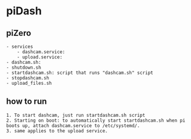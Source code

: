 # piDash

## piZero
    - services
        - dashcam.service: 
        - upload.service:
    - dashcam.sh: 
    - shutdown.sh
    - startdashcam.sh: script that runs "dashcam.sh" script
    - stopdashcam.sh
    - upload_files.sh
## how to run
    1. To start dashcam, just run startdashcam.sh script
    2. Starting on boot: to automatically start startdashcam.sh when pi boots up, attach dashcam.service to /etc/systemd/.
    3. same applies to the upload service.
